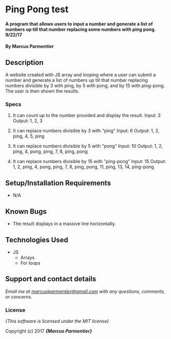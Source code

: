 # Ping Pong test

#### A program that allows users to input a number and generate a list of numbers up till that number replacing some numbers with ping pong. 9/22/17

#### By **Marcus Parmentier**

## Description

A website created with JS array and looping where a user can submit a number and generate a list of numbers up till that number replacing numbers divisible by 3 with ping, by 5 with pong, and by 15 with ping-pong. The user is then shown the results.


### Specs

1. It can count up to the number provided and display the result.
Input: 3
Output: 1, 2, 3

2. It can replace numbers divisible by 3 with "ping"
Input: 6
Output: 1, 2, ping, 4, 5, ping

3. It can replace numbers divisible by 5 with "pong"
Input: 10
Output: 1, 2, ping, 4, pong, ping, 7, 8, ping, pong

4. It can replace numbers divisible by 15 with "ping-pong"
Input: 15
Output: 1, 2, ping, 4, pong, ping, 7, 8, ping, pong, 11, ping, 13, 14, ping-pong

## Setup/Installation Requirements

* N/A

## Known Bugs
* The result displays in a massive line horizontally.

## Technologies Used
* JS
  * Arrays
  * For loops


## Support and contact details

_Email me at marcusjparmentier@gmail.com with any questions, comments, or concerns._

### License

*{This software is licensed under the MIT license}*

Copyright (c) 2017 **_{Marcus Parmentier}_**

